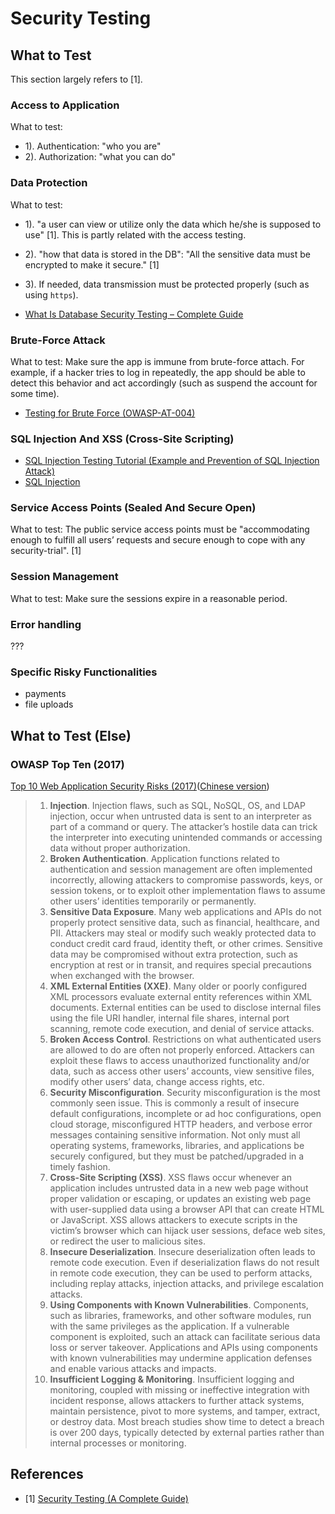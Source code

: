# Security Testing

## What to Test

This section largely refers to [1].

### Access to Application

What to test:

- 1). Authentication: "who you are"
- 2). Authorization: "what you can do"

### Data Protection

What to test:

- 1). "a user can view or utilize only the data which he/she is supposed to use" [1]. This is partly related with the access testing.
- 2). "how that data is stored in the DB": "All the sensitive data must be encrypted to make it secure." [1]
- 3). If needed, data transmission must be protected properly (such as using `https`).

- [What Is Database Security Testing – Complete Guide](https://www.softwaretestinghelp.com/database-security-testing/)

### Brute-Force Attack

What to test: Make sure the app is immune from brute-force attach. For example, if a hacker tries to log in repeatedly, the app should be able to detect this behavior and act accordingly (such as suspend the account for some time).

- [Testing for Brute Force (OWASP-AT-004)](https://wiki.owasp.org/index.php/Testing_for_Brute_Force_(OWASP-AT-004))

### SQL Injection And XSS (Cross-Site Scripting)

- [SQL Injection Testing Tutorial (Example and Prevention of SQL Injection Attack)](https://www.softwaretestinghelp.com/sql-injection-how-to-test-application-for-sql-injection-attacks/)
- [SQL Injection](https://owasp.org/www-community/attacks/SQL_Injection)

### Service Access Points (Sealed And Secure Open)

What to test: The public service access points must be "accommodating enough to fulfill all users’ requests and secure enough to cope with any security-trial". [1]

### Session Management

What to test: Make sure the sessions expire in a reasonable period.

### Error handling

???

### Specific Risky Functionalities

- payments
- file uploads

## What to Test (Else)

### OWASP Top Ten (2017)

[Top 10 Web Application Security Risks (2017)](https://owasp.org/www-project-top-ten/)([Chinese version](https://wiki.owasp.org/images/d/dc/OWASP_Top_10_2017_%E4%B8%AD%E6%96%87%E7%89%88v1.3.pdf))

> 1. **Injection**. Injection flaws, such as SQL, NoSQL, OS, and LDAP injection, occur when untrusted data is sent to an interpreter as part of a command or query. The attacker’s hostile data can trick the interpreter into executing unintended commands or accessing data without proper authorization.
> 2. **Broken Authentication**. Application functions related to authentication and session management are often implemented incorrectly, allowing attackers to compromise passwords, keys, or session tokens, or to exploit other implementation flaws to assume other users’ identities temporarily or permanently.
> 3. **Sensitive Data Exposure**. Many web applications and APIs do not properly protect sensitive data, such as financial, healthcare, and PII. Attackers may steal or modify such weakly protected data to conduct credit card fraud, identity theft, or other crimes. Sensitive data may be compromised without extra protection, such as encryption at rest or in transit, and requires special precautions when exchanged with the browser.
> 4. **XML External Entities (XXE)**. Many older or poorly configured XML processors evaluate external entity references within XML documents. External entities can be used to disclose internal files using the file URI handler, internal file shares, internal port scanning, remote code execution, and denial of service attacks.
> 5. **Broken Access Control**. Restrictions on what authenticated users are allowed to do are often not properly enforced. Attackers can exploit these flaws to access unauthorized functionality and/or data, such as access other users’ accounts, view sensitive files, modify other users’ data, change access rights, etc.
> 6. **Security Misconfiguration**. Security misconfiguration is the most commonly seen issue. This is commonly a result of insecure default configurations, incomplete or ad hoc configurations, open cloud storage, misconfigured HTTP headers, and verbose error messages containing sensitive information. Not only must all operating systems, frameworks, libraries, and applications be securely configured, but they must be patched/upgraded in a timely fashion.
> 7. **Cross-Site Scripting (XSS)**. XSS flaws occur whenever an application includes untrusted data in a new web page without proper validation or escaping, or updates an existing web page with user-supplied data using a browser API that can create HTML or JavaScript. XSS allows attackers to execute scripts in the victim’s browser which can hijack user sessions, deface web sites, or redirect the user to malicious sites.
> 8. **Insecure Deserialization**. Insecure deserialization often leads to remote code execution. Even if deserialization flaws do not result in remote code execution, they can be used to perform attacks, including replay attacks, injection attacks, and privilege escalation attacks.
> 9. **Using Components with Known Vulnerabilities**. Components, such as libraries, frameworks, and other software modules, run with the same privileges as the application. If a vulnerable component is exploited, such an attack can facilitate serious data loss or server takeover. Applications and APIs using components with known vulnerabilities may undermine application defenses and enable various attacks and impacts.
> 10. **Insufficient Logging & Monitoring**. Insufficient logging and monitoring, coupled with missing or ineffective integration with incident response, allows attackers to further attack systems, maintain persistence, pivot to more systems, and tamper, extract, or destroy data. Most breach studies show time to detect a breach is over 200 days, typically detected by external parties rather than internal processes or monitoring.

## References

- [1] [Security Testing (A Complete Guide)](https://www.softwaretestinghelp.com/how-to-test-application-security-web-and-desktop-application-security-testing-techniques/)
